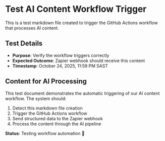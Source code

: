 # Test AI Content Workflow Trigger

This is a test markdown file created to trigger the GitHub Actions workflow that processes AI content.

## Test Details
- **Purpose**: Verify the workflow triggers correctly
- **Expected Outcome**: Zapier webhook should receive this content
- **Timestamp**: October 24, 2025, 11:59 PM SAST

## Content for AI Processing

This test document demonstrates the automatic triggering of our AI content workflow. The system should:

1. Detect this markdown file creation
2. Trigger the GitHub Actions workflow
3. Send structured data to the Zapier webhook
4. Process the content through the AI pipeline

**Status**: Testing workflow automation 🚀
